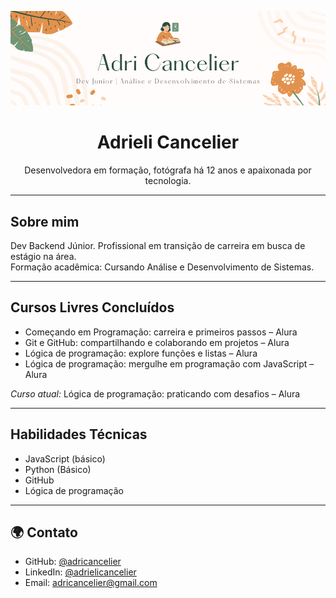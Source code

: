 <p align="center">
  <img src="./capa.png" alt="Capa do perfil" />
</p>

<h1 align="center"> Adrieli Cancelier </h1>

<p align="center">
Desenvolvedora em formação, fotógrafa há 12 anos e apaixonada por tecnologia.
</p>

---

## Sobre mim

Dev Backend Júnior.
Profissional em transição de carreira em busca de estágio na área.  
Formação acadêmica: Cursando Análise e Desenvolvimento de Sistemas.

---

## Cursos Livres Concluídos

- Começando em Programação: carreira e primeiros passos – Alura  
- Git e GitHub: compartilhando e colaborando em projetos – Alura  
- Lógica de programação: explore funções e listas – Alura  
- Lógica de programação: mergulhe em programação com JavaScript – Alura  

*Curso atual:* Lógica de programação: praticando com desafios – Alura

---

## Habilidades Técnicas

- JavaScript (básico)
- Python (Básico)
- GitHub  
- Lógica de programação  

---

## 🌍 Contato

- GitHub: [@adricancelier](https://github.com/adricancelier)  
- LinkedIn: [@adrielicancelier](https://www.linkedin.com/in/adrielicancelier)  
- Email: [adricancelier@gmail.com](mailto:adricancelier@gmail.com)
